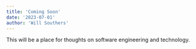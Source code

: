 ```yaml
---
title: 'Coming Soon'
date: '2023-07-01'
author: 'Will Southers'
---
```


This will be a place for thoughts on software engineering and technology.
